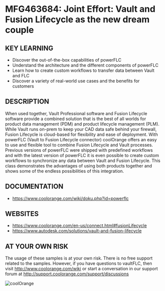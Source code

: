 # MFG463684: Joint Effort: Vault and Fusion Lifecycle as the new dream couple 

## KEY LEARNING
- Discover the out-of-the-box capabilities of powerFLC
- Understand the architecture and the different components of powerFLC
- Learn how to create custom workflows to transfer data between Vault and FLC
- Discover a variety of real-world use cases and the benefits for customers

## DESCRIPTION
When used together, Vault Professional software and Fusion Lifecycle software provide a combined solution that is the best of all worlds for product data management (PDM) and product lifecycle management (PLM). While Vault runs on-prem to keep your CAD data safe behind your firewall, Fusion Lifecycle is cloud-based for flexibility and ease of deployment. With powerFLC (Vault to Fusion Lifecycle connector) coolOrange offers an easy to use and flexible tool to combine Fusion Lifecycle and Vault processes. Previous versions of powerFLC were shipped with predefined workflows and with the latest version of powerFLC it is even possible to create custom workflows to synchronize any data between Vault and Fusion Lifecycle. This class demonstrates the advantages of using both products together and shows some of the endless possibilities of this integration.

## DOCUMENTATION
- https://www.coolorange.com/wiki/doku.php?id=powerflc

## WEBSITES
- https://www.coolorange.com/en-us/connect.html#fusionLifecycle 
- https://www.autodesk.com/solutions/vault-and-fusion-lifecycle

## AT YOUR OWN RISK
The usage of these samples is at your own risk. There is no free support related to the samples. However, if you have questions to vaultFLC, then visit http://www.coolorange.com/wiki or start a conversation in our support forum at http://support.coolorange.com/support/discussions

![coolOrange](https://user-images.githubusercontent.com/36075173/46519882-4b518880-c87a-11e8-8dab-dffe826a9630.png)
